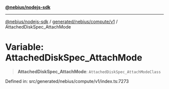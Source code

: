 [**@nebius/nodejs-sdk**](../../../../../README.md)

***

[@nebius/nodejs-sdk](../../../../../README.md) / [generated/nebius/compute/v1](../README.md) / AttachedDiskSpec\_AttachMode

# Variable: AttachedDiskSpec\_AttachMode

> **AttachedDiskSpec\_AttachMode**: `AttachedDiskSpec_AttachModeClass`

Defined in: src/generated/nebius/compute/v1/index.ts:7273
